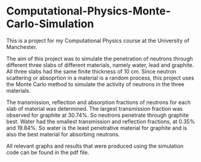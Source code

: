 # Computational-Physics-Monte-Carlo-Simulation

This is a project for my Computational Physics course at the University of Manchester.

The aim of this project was to simulate the penetration of neutrons through different three slabs of different materials, namely water, lead
and graphite. All three slabs had the same finite thickness of 10 cm. Since neutron scattering or absoprtion in a material is a random process,
this project uses the Monte Carlo method to simulate the activity of neutrons in the three materials.

The transmission, reflection and absorption fractions of neutrons for each slab of material was determined. The largest transmission fraction
was observed for  graphite at 30.74%. So neutrons penetrate through graphite best. Water had the smallest transmission and reflection fractions,
at  0.35% and 19.84%. So water is the least penetrative material for graphite and is also the best material for absorbing neutrons. 

All relevant graphs and results that were produced using the simulation code can be found in the pdf file. 
